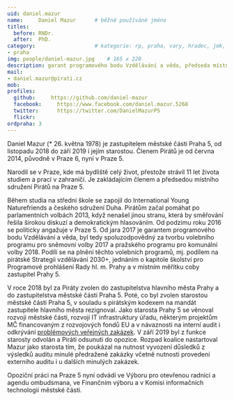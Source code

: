 ```yaml
---
uid: daniel.mazur
name:     Daniel Mazur  	# běžně používáné jméno
titles:
  before: RNDr. 
  after:  PhD.
category:                 	# kategorie: rp, praha, vary, hradec, jmk, senat
- praha
img: people/daniel-mazur.jpg    # 165 x 220
description: garant programového bodu Vzdělávání a věda, předseda místního sdružení Pirátů Prahy 5, zastupitel městské části Praha 5            	# kratký popis, max 160 znaků
mail:
- daniel.mazur@pirati.cz
mob:			  
profiles:
  github:     https://github.com/daniel-mazur
  facebook: 	https://www.facebook.com/daniel.mazur.5268
  twitter: 		https://twitter.com/DanielMazurP5
  flickr:
ordpraha: 3	
---
```


Daniel Mazur (* 26. května 1978) je zastupitelem městské části Praha 5, od listopadu 2018 do září 2019 i jejím starostou. Členem Pirátů je od června 2014, původně v Praze 6, nyní v Praze 5. 

Narodil se v Praze, kde má bydliště celý život, přestože strávil 11 let života studiem a prací v zahraničí. Je zakládajícím členem a předsedou místního sdružení Pirátů na Praze 5. 

Během studia na střední škole se zapojil do International Young Naturefriends a českého sdružení Duha. Pirátům začal pomáhat po parlamentních volbách 2013, když nenašel jinou stranu, která by směřování řešila širokou diskuzí a demokratickým hlasováním. Od podzimu roku 2016 se politicky angažuje v Praze 5. Od jara 2017 je garantem programového bodu Vzdělávání a věda, byl tedy spoluzodpovědný za tvorbu volebního programu pro sněmovní volby 2017 a pražského programu pro komunální volby 2018. Podílí se na plnění těchto volebních programů, mj. podílem na pirátské Strategii vzdělávání 2030+, jednáním o kapitole školství pro Programové prohlášení Rady hl. m. Prahy a v místním měřítku coby zastupitel Prahy 5.

V roce 2018 byl za Piráty zvolen do zastupitelstva hlavního města Prahy a do zastupitelstva městské části Praha 5. Poté, co byl zvolen starostou městské části Praha 5, v souladu s pirátským kodexem na mandát zastupitele hlavního města rezignoval. Jako starosta Prahy 5 se věnoval rozvoji městské části, rozvoji IT infrastruktury úřadu, některým projektům MČ financovaným z rozvojových fondů EU a v návaznosti na interní audit i odkrývání [problémových veřejných zakázek](https://praha.pirati.cz/mazur-odvolani.html). V září 2019 byl z funkce starosty odvolán a Piráti odsunuti do opozice. Rozpad koalice nastartoval Mazur jako starosta tím, že poukázal na nutnost vyvození důsledků z výsledků auditu minulé předražené zakázky včetně nutnosti provedení externího auditu i u dalších minulých zakázek. 

Opoziční práci na Praze 5 nyní odvádí ve Výboru pro otevřenou radnici a agendu ombudsmana, ve Finančním výboru a v Komisi informačních technologií městské části.
